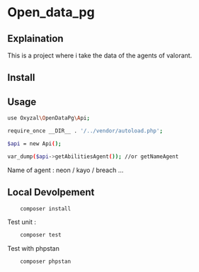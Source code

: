 # Open_data_pg
## Explaination
This is a project where i take the data of the agents of valorant. 

## Install

## Usage
```bash
use Oxyzal\OpenDataPg\Api;

require_once __DIR__ . '/../vendor/autoload.php';

$api = new Api();

var_dump($api->getAbilitiesAgent()); //or getNameAgent
```

Name of agent : neon / kayo / breach ...
## Local Devolpement


```bash    
    composer install
```
Test unit :
```bash
    composer test
```

Test with phpstan
```bash    
    composer phpstan 
```

